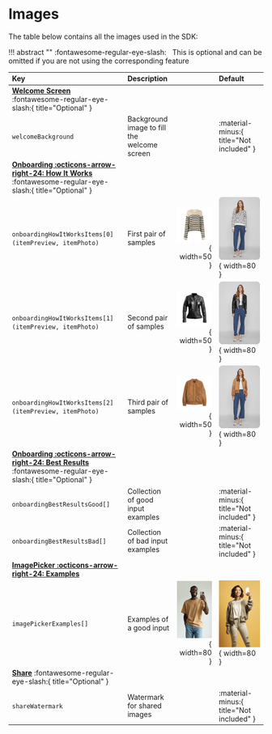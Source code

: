 # Images

The table below contains all the images used in the SDK:

!!! abstract ""
    :fontawesome-regular-eye-slash: &nbsp; This is optional and can be omitted if you are not using the corresponding feature

| Key | Description |    | Default |
| :-- | :---------- | -: | :------ |
| [**Welcome Screen**](#welcome-screen) :fontawesome-regular-eye-slash:{ title="Optional" } | |
| `welcomeBackground` | Background image to fill<br>the welcome screen |  | :material-minus:{ title="Not included" } |
| [**Onboarding :octicons-arrow-right-24: How It Works**](#onboardinghow-it-works) :fontawesome-regular-eye-slash:{ title="Optional" } | |
| `onboardingHowItWorksItems[0]`<br>`(itemPreview, itemPhoto)` | First pair of samples | ![preview](../../media/images/onboardingHowItWorks1S.png){ width=50 } | ![preview](../../media/images/onboardingHowItWorks1L.png){ width=80 } |
| `onboardingHowItWorksItems[1]`<br>`(itemPreview, itemPhoto)` | Second pair of samples | ![preview](../../media/images/onboardingHowItWorks2S.png){ width=50 } | ![preview](../../media/images/onboardingHowItWorks2L.png){ width=80 } | 
| `onboardingHowItWorksItems[2]`<br>`(itemPreview, itemPhoto)` | Third pair of samples | ![preview](../../media/images/onboardingHowItWorks3S.png){ width=50 } | ![preview](../../media/images/onboardingHowItWorks3L.png){ width=80 } |
| [**Onboarding :octicons-arrow-right-24: Best Results**](#onboardingbest-results) :fontawesome-regular-eye-slash:{ title="Optional" } | |
| `onboardingBestResultsGood[]` | Collection of good input examples |  | :material-minus:{ title="Not included" } |
| `onboardingBestResultsBad[]` | Collection of bad input examples |  | :material-minus:{ title="Not included" } |
| [**ImagePicker :octicons-arrow-right-24: Examples**](#imagepickerexamples) | |
| `imagePickerExamples[]` | Examples of a good input | ![preview](../../media/images/imagePickerSample1.png){ width=80 } |![preview](../../media/images/imagePickerSample2.png){ width=80 } |
| [**Share**](#share) :fontawesome-regular-eye-slash:{ title="Optional" } | |
| `shareWatermark` | Watermark for shared images |  | :material-minus:{ title="Not included" } |
